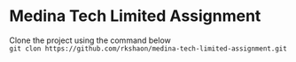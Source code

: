 # Medina Tech Limited Assignment

Clone the project using the command below\
`git clon https://github.com/rkshaon/medina-tech-limited-assignment.git`
